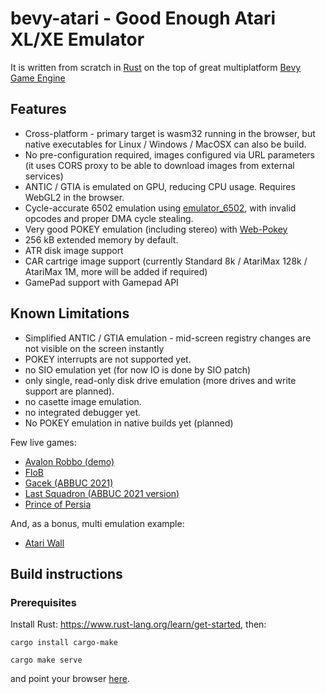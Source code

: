 # bevy-atari - Good Enough Atari XL/XE Emulator

It is written from scratch in [Rust](https://www.rust-lang.org/) on the top of great multiplatform [Bevy Game Engine](https://github.com/bevyengine/bevy)

## Features
* Cross-platform - primary target is wasm32 running in the browser, but native executables for Linux / Windows / MacOSX can also be build.
* No pre-configuration required, images configured via URL parameters (it uses CORS proxy to be able to download images from external services)
* ANTIC / GTIA is emulated on GPU, reducing CPU usage. Requires WebGL2 in the browser.
* Cycle-accurate 6502 emulation using [emulator_6502](https://github.com/GarettCooper/emulator_6502), with invalid opcodes and proper DMA cycle stealing.
* Very good POKEY emulation (including stereo) with [Web-Pokey](https://github.com/mrk-its/web-pokey)
* 256 kB extended memory by default.
* ATR disk image support
* CAR cartrige image support (currently Standard 8k / AtariMax 128k / AtariMax 1M, more will be added if required)
* GamePad support with Gamepad API

## Known Limitations
* Simplified ANTIC / GTIA emulation - mid-screen registry changes are not visible on the screen instantly
* POKEY interrupts are not supported yet.
* no SIO emulation yet (for now IO is done by SIO patch)
* only single, read-only disk drive emulation (more drives and write support are planned).
* no casette image emulation.
* no integrated debugger yet.
* No POKEY emulation in native builds yet (planned)

Few live games:
* [Avalon Robbo (demo)](https://mrk.sed.pl/bevy-atari/#http://127.0.0.1:4000/#https://atarionline.pl/arch/R/Robbo%20(L.K.%20Avalon)/Robbo%20(demo)%20(1989)(L.K.%20Avalon)(PL).xex)
* [FloB](https://mrk.sed.pl/bevy-atari/#https://bocianu.atari.pl/assets/games/flob.1.0.3b.car)
* [Gacek (ABBUC 2021)](https://mrk.sed.pl/bevy-atari/#xex=https://atarionline.pl/forum/?PostBackAction=Download&AttachmentID=18196)
* [Last Squadron (ABBUC 2021 version)](https://mrk.sed.pl/bevy-atari/#disk_1=https://atarionline.pl/forum/?PostBackAction=Download&AttachmentID=15974)
* [Prince of Persia](https://mrk.sed.pl/bevy-atari/#https://atari.ha.sed.pl/pop.car)

And, as a bonus, multi emulation example:
* [Atari Wall](https://mrk.sed.pl/bevy-atari/multi/#xex@0=https://atarionline.pl/demoscena/R/Revenge%20of%20Magnus.xex&&xex@1=https://atarionline.pl/demoscena/L/Laser%20Demo.xex&&car@2=https://atari.ha.sed.pl/pop.car&&xex@3=https://atarionline.pl/demoscena/F/Five%20to%20Five.xex&&disk_1@5=https://atarionline.pl/demoscena/D/Drunk%20Chessboard.atr&&xex@4=https://atarionline.pl/demoscena/cp/Silly%20Venture%202010/Control.xex&&disk_1@6=https://atarionline.pl/demoscena/A/Asskicker,%20The%20(128,v2).atr&&disk_1@7=https://atarionline.pl/demoscena/I/Isolation%20(128,v2).atr&&disk_1@8=https://atari.ha.sed.pl/ferris.xex)

## Build instructions

### Prerequisites
Install Rust: https://www.rust-lang.org/learn/get-started, then:
```
cargo install cargo-make
```
```
cargo make serve
```
and point your browser [here](http://127.0.0.1:4000/).
